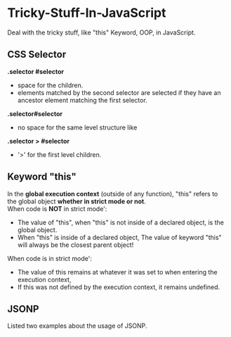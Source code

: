 # Tricky-Stuff-In-JavaScript
Deal with the tricky stuff, like "this" Keyword, OOP, in JavaScript.  
  
## CSS Selector  
<strong>.selector #selector</strong>
<ul>
  <li>space for the children.  </li>
  <li>elements matched by the second selector are selected if they have an ancestor element matching the first selector.</li>
</ul>  
<strong>.selector#selector</strong>
<ul>
  <li>no space for the same level structure like <div id="selector" class="selector"/></li>
</ul>
<strong>.selector > #selector</strong>
<ul>
  <li>'>' for the first level children.</li>
</ul>  

## Keyword "this"  
<div>In the <b>global execution context</b> (outside of any function), "this" refers to the global object <b>whether in strict mode or not</b>.</div>
<div>When code is <b>NOT</b> in strict mode':</div>
<ul>
  <li>The value of "this", when "this" is not inside of a declared object, is the global object.</li>
  <li>When "this" is inside of a declared object, The value of keyword "this" will always be the closest parent object!</li>
</ul>
<div>When code is in strict mode':</div>
<ul>
  <li>The value of this remains at whatever it was set to when entering the execution context,</li>
  <li>If this was not defined by the execution context, it remains undefined.</li>
</ul>
  
## JSONP
Listed two examples about the usage of JSONP.  
